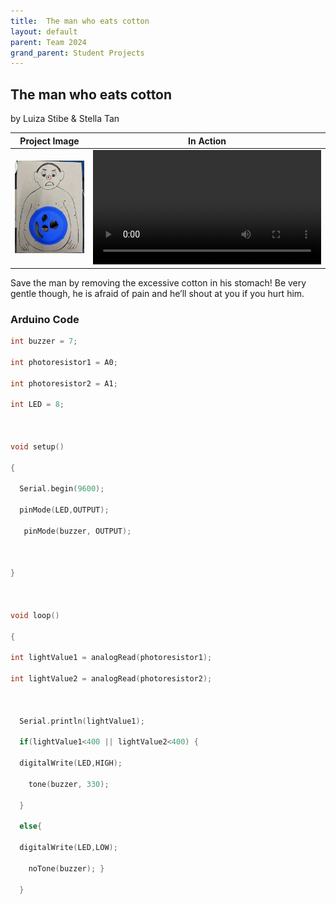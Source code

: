 ```yaml
---
title:  The man who eats cotton
layout: default
parent: Team 2024
grand_parent: Student Projects
---
```


##  The man who eats cotton

by Luiza Stibe & Stella Tan

Project Image             |  In Action
:-------------------------:|:-------------------------:
<img src="media/cotton.jpg" alt="drawing" width="365"/>  |   <video width="365" controls><source src="media/cottonVideo.MOV" type="video/mp4"></video>


Save the man by removing the excessive cotton in his stomach! Be very gentle though, he is afraid of pain and he’ll shout at you if you hurt him.

### Arduino Code


```c++
int buzzer = 7;

int photoresistor1 = A0;

int photoresistor2 = A1; 

int LED = 8;

  

void setup()

{

  Serial.begin(9600); 

  pinMode(LED,OUTPUT);

   pinMode(buzzer, OUTPUT);

  

}



void loop()

{

int lightValue1 = analogRead(photoresistor1);

int lightValue2 = analogRead(photoresistor2);

  

  Serial.println(lightValue1);

  if(lightValue1<400 || lightValue2<400) {

  digitalWrite(LED,HIGH);

    tone(buzzer, 330);

  }

  else{

  digitalWrite(LED,LOW); 

    noTone(buzzer); }

  }

```